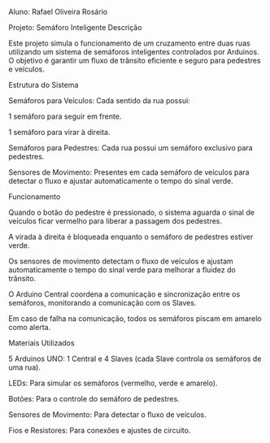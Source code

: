 Aluno: Rafael Oliveira Rosário

Projeto: Semáforo Inteligente
Descrição

Este projeto simula o funcionamento de um cruzamento entre duas ruas utilizando um sistema de semáforos inteligentes controlados por Arduinos. O objetivo é garantir um fluxo de trânsito eficiente e seguro para pedestres e veículos.

Estrutura do Sistema

Semáforos para Veículos: Cada sentido da rua possui:

1 semáforo para seguir em frente.

1 semáforo para virar à direita.

Semáforos para Pedestres: Cada rua possui um semáforo exclusivo para pedestres.

Sensores de Movimento: Presentes em cada semáforo de veículos para detectar o fluxo e ajustar automaticamente o tempo do sinal verde.

Funcionamento

Quando o botão do pedestre é pressionado, o sistema aguarda o sinal de veículos ficar vermelho para liberar a passagem dos pedestres.

A virada à direita é bloqueada enquanto o semáforo de pedestres estiver verde.

Os sensores de movimento detectam o fluxo de veículos e ajustam automaticamente o tempo do sinal verde para melhorar a fluidez do trânsito.

O Arduino Central coordena a comunicação e sincronização entre os semáforos, monitorando a comunicação com os Slaves.

Em caso de falha na comunicação, todos os semáforos piscam em amarelo como alerta.

Materiais Utilizados

5 Arduinos UNO: 1 Central e 4 Slaves (cada Slave controla os semáforos de uma rua).

LEDs: Para simular os semáforos (vermelho, verde e amarelo).

Botões: Para o controle do semáforo de pedestres.

Sensores de Movimento: Para detectar o fluxo de veículos.

Fios e Resistores: Para conexões e ajustes de circuito.
